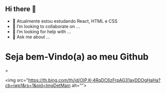 ## Hi there 👋



- 🌱  Atualmente estou estudando React, HTML e CSS
- 👯 I’m looking to collaborate on ...
- 🤔 I’m looking for help with ...
- 💬 Ask me about ...

<h1>Seja bem-Vindo(a) ao meu Github </h1>>

<img src="https://th.bing.com/th/id/OIP.K-4RqDC6zFrpAG31ayDDOgHaHa?cb=iwp1&rs=1&pid=ImgDetMain alt="">
